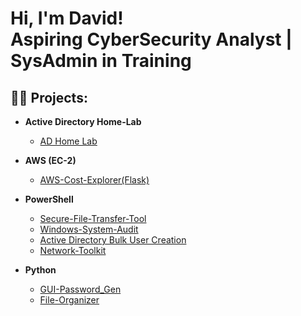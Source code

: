<h1>Hi, I'm David! <br/> Aspiring CyberSecurity Analyst | SysAdmin in Training</a>

<h2>👨‍💻 Projects:</h2>

- <b>Active Directory Home-Lab</b>
  - [AD Home Lab](https://github.com/david76-cyber/Active-Directory-Home-Lab)
- <b>AWS (EC-2)</b>
  - [AWS-Cost-Explorer(Flask)](https://github.com/david76-cyber/AWS-Cost-Explorer-Dashboard) 
- <b>PowerShell</b>
  - [Secure-File-Transfer-Tool](https://github.com/david76-cyber/Secure-File-Transfer-Tool)
  - [Windows-System-Audit](https://github.com/david76-cyber/Windows-System-Audit)
  - [Active Directory Bulk User Creation](https://github.com/joshmadakor1/AD_PS)
  - [Network-Toolkit](https://github.com/david76-cyber/Network-Toolkit)

- <b>Python</b>
  - [GUI-Password_Gen](https://github.com/david76-cyber/GUI-Password-Generator)
  - [File-Organizer](https://github.com/david76-cyber/File-Organizer-Python-)




